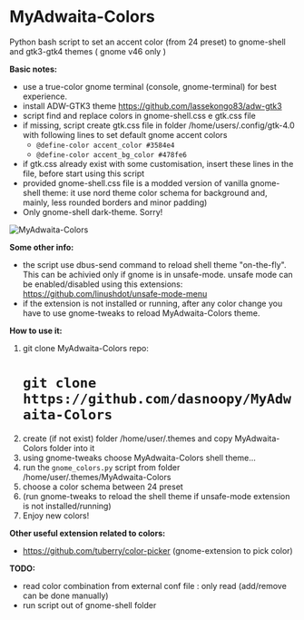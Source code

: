 # MyAdwaita-Colors

Python bash script to set an accent color (from 24 preset) to gnome-shell and gtk3-gtk4 themes ( gnome v46 only )

**Basic notes:**
- use a true-color gnome terminal (console, gnome-terminal) for best experience.
- install ADW-GTK3 theme  https://github.com/lassekongo83/adw-gtk3
- script find and replace colors in gnome-shell.css e gtk.css file
- if missing, script create gtk.css file in folder /home/users/.config/gtk-4.0 with following lines to set default gnome accent colors
  -   `@define-color accent_color #3584e4`
  -   `@define-color accent_bg_color #478fe6`
- if gtk.css already exist with some customisation, insert these lines in the file, before start using this script 
- provided gnome-shell.css file is a modded version of vanilla gnome-shell theme: it use nord theme color schema for background and, mainly, less rounded borders and minor padding) 
- Only gnome-shell dark-theme. Sorry!
 
![MyAdwaita-Colors](https://raw.github.com/dasnoopy/MyAdwaita-Colors/main/screenshot/MyAdwaita-Colors.png)

**Some other info:**
 - the script use dbus-send command to reload shell theme "on-the-fly". This can be achivied only if gnome is in unsafe-mode.
   unsafe mode can be enabled/disabled using this extensions: https://github.com/linushdot/unsafe-mode-menu
 - if the extension is not installed or running, after any color change you have to use gnome-tweaks to reload MyAdwaita-Colors theme.


**How to use it:** 
1) git clone MyAdwaita-Colors repo: 
	# `git clone https://github.com/dasnoopy/MyAdwaita-Colors`
2) create (if not exist) folder /home/user/.themes and copy MyAdwaita-Colors folder into it
3) using gnome-tweaks choose MyAdwaita-Colors shell theme...
4) run the `gnome_colors.py` script from folder /home/user/.themes/MyAdwaita-Colors
5) choose a color schema between 24 preset 
6) (run gnome-tweaks to reload the shell theme if unsafe-mode extension is not installed/running)
7) Enjoy new colors!

**Other useful extension related to colors:**
- https://github.com/tuberry/color-picker (gnome-extension to pick color)

 **TODO:**
- read color combination from external conf file : only read (add/remove can be done manually)
- run script out of gnome-shell folder



